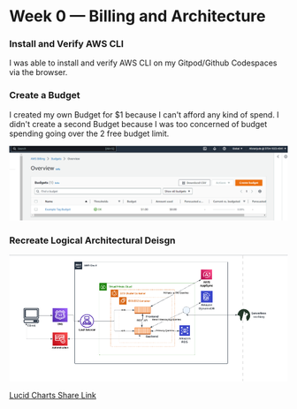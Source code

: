 # Week 0 — Billing and Architecture

### Install and Verify AWS CLI 

I was able to install and verify AWS CLI on my Gitpod/Github Codespaces via the browser.


### Create a Budget

I created my own Budget for $1 because I can't afford any kind of spend.
I didn't create a second Budget because I was too concerned of budget spending going over the 2 free budget limit.

![Image of The Budget Alarm I Created](assets/AWS-budget.png) 

### Recreate Logical Architectural Deisgn

![Cruddur Logical Design](assets/cruddur-logical-architectural-diagram.png)

[Lucid Charts Share Link](https://lucid.app/lucidchart/dbf080ae-c430-4901-bde9-311872464e1f/edit?invitationId=inv_6f23e13c-8008-4b7c-a08e-1b8df007e7a6
)